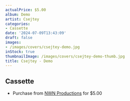 ```yaml
---
actualPrice: $5.00
album: Demo
artist: Csejtey
categories:
- Cassette
date: '2024-07-09T13:43:09'
draft: false
images:
- /images/covers/csejtey-demo.jpg
inStock: true
thumbnailImage: /images/covers/csejtey-demo-thumb.jpg
title: Csejtey - Demo
---
```


## Cassette
* Purchase from [NWN Productions](http://shop.nwnprod.com/index.php?route=product/product&path=73&product_id=1314&sort=pd.name&order=ASC) for $5.00
